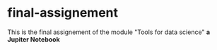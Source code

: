 # final-assignement
This is the final assignement of the module "Tools for data science" 
__a Jupiter Notebook__
